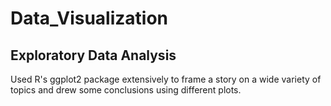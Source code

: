 # Data_Visualization
## Exploratory Data Analysis
Used R's ggplot2 package extensively to frame a story on a wide variety of topics and drew some conclusions using different plots.

